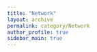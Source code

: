 ```yaml
---
title: "Network"
layout: archive
permalink: category/Network
author_profile: true
sidebar_main: true
---
```

